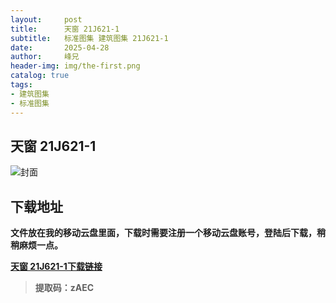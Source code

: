 ```yaml
---
layout:     post
title:      天窗 21J621-1
subtitle:   标准图集 建筑图集 21J621-1
date:       2025-04-28
author:     峰兄
header-img: img/the-first.png
catalog: true
tags:
- 建筑图集
- 标准图集
---
```

## 天窗 21J621-1
![封面](https://pic1.imgdb.cn/item/680e110a58cb8da5c8d047e5.jpg)

## 下载地址 ##
**文件放在我的移动云盘里面，下载时需要注册一个移动云盘账号，登陆后下载，稍稍麻烦一点。**  
  
[**天窗 21J621-1下载链接**](https://caiyun.139.com/m/i?105CerF1DnFnc)

> **提取码：zAEC**
